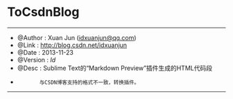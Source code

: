 ToCsdnBlog
=======

-------------------------------------------------------------------------------

* @Author  : Xuan Jun (idxuanjun@qq.com)
* @Link    : http://blog.csdn.net/idxuanjun
* @Date    : 2013-11-23
* @Version : $Id$
* @Desc    : Sublime Text的“Markdown Preview”插件生成的HTML代码段
*            与CSDN博客支持的格式不一致，转换插件。

-------------------------------------------------------------------------------